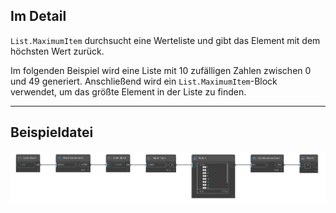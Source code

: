 ## Im Detail
`List.MaximumItem` durchsucht eine Werteliste und gibt das Element mit dem höchsten Wert zurück.

Im folgenden Beispiel wird eine Liste mit 10 zufälligen Zahlen zwischen 0 und 49 generiert. Anschließend wird ein `List.MaximumItem`-Block verwendet, um das größte Element in der Liste zu finden.
___
## Beispieldatei

![List.MaximumItem](./DSCore.List.MaximumItem_img.jpg)
